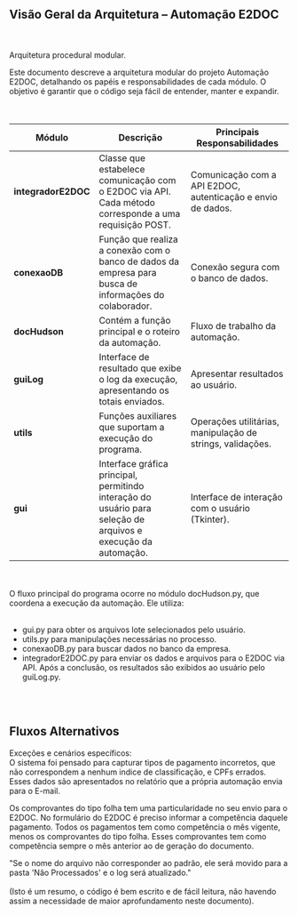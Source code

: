 ## Visão Geral da Arquitetura – Automação E2DOC
<br/>
<br/>
Arquitetura procedural modular.<br/>

Este documento descreve a arquitetura modular do projeto Automação E2DOC, detalhando os papéis e responsabilidades de cada módulo. O objetivo é garantir que o código seja fácil de entender, manter e expandir.
<br/>
<br/>
<br/>
<table>
  <thead>
    <tr>
      <th>Módulo</th>
      <th>Descrição</th>
      <th>Principais Responsabilidades</th>
    </tr>
  </thead>
  <tbody>
    <tr>
      <td><strong>integradorE2DOC</strong></td>
      <td>Classe que estabelece comunicação com o E2DOC via API. Cada método corresponde a uma requisição POST.</td>
      <td>Comunicação com a API E2DOC, autenticação e envio de dados.</td>
    </tr>
    <tr>
      <td><strong>conexaoDB</strong></td>
      <td>Função que realiza a conexão com o banco de dados da empresa para busca de informações do colaborador.</td>
      <td>Conexão segura com o banco de dados.</td>
    </tr>
    <tr>
      <td><strong>docHudson</strong></td>
      <td>Contém a função principal e o roteiro da automação.</td>
      <td>Fluxo de trabalho da automação.</td>
    </tr>
    <tr>
      <td><strong>guiLog</strong></td>
      <td>Interface de resultado que exibe o log da execução, apresentando os totais enviados.</td>
      <td>Apresentar resultados ao usuário.</td>
    </tr>
    <tr>
      <td><strong>utils</strong></td>
      <td>Funções auxiliares que suportam a execução do programa.</td>
      <td>Operações utilitárias, manipulação de strings, validações.</td>
    </tr>
    <tr>
      <td><strong>gui</strong></td>
      <td>Interface gráfica principal, permitindo interação do usuário para seleção de arquivos e execução da automação.</td>
      <td>Interface de interação com o usuário (Tkinter).</td>
    </tr>
  </tbody>
</table>
<br/>
<br/>
O fluxo principal do programa ocorre no módulo docHudson.py, que coordena a execução da automação. Ele utiliza:<br/>
<br/>

- gui.py para obter os arquivos lote selecionados pelo usuário.
- utils.py para manipulações necessárias no processo.
- conexaoDB.py para buscar dados no banco da empresa.
- integradorE2DOC.py para enviar os dados e arquivos para o E2DOC via API. Após a conclusão, os resultados são exibidos ao usuário pelo guiLog.py.
<br/>
<br/>

## Fluxos Alternativos
Exceções e cenários específicos:
<br/>
O sistema foi pensado para capturar tipos de pagamento incorretos, que não correspondem a nenhum indice de classificação, e CPFs errados. Esses dados são apresentados no relatório que a própria automação envia para o E-mail.

Os comprovantes do tipo folha tem uma particularidade no seu envio para o E2DOC. No formulário do E2DOC é preciso informar a competência daquele pagamento. Todos os pagamentos tem como competência o mês vigente, menos os comprovantes do tipo folha. Esses comprovantes tem como competência sempre o mês anterior ao de geração do documento.

"Se o nome do arquivo não corresponder ao padrão, ele será movido para a pasta 'Não Processados' e o log será atualizado."
<br/>
<br/>
(Isto é um resumo, o código é bem escrito e de fácil leitura, não havendo assim a necessidade de maior aprofundamento neste documento).
